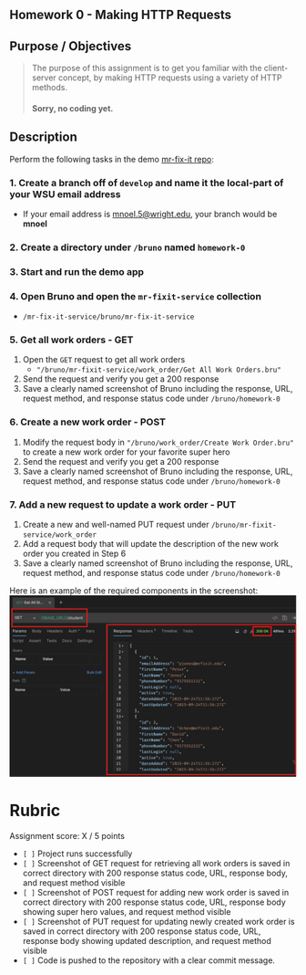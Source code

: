 ## Homework 0 - Making HTTP Requests

## Purpose / Objectives
> The purpose of this assignment is to get you familiar with the client-server concept, by making HTTP requests using a variety of HTTP methods.
> #### Sorry, no coding yet.

## Description

Perform the following tasks in the demo [mr-fix-it repo](https://github.com/WSU-kduncan/mr-fixit-service):

### 1. Create a branch off of `develop` and name it the local-part of your WSU email address
- If your email address is mnoel.5@wright.edu, your branch would be **mnoel**

### 2. Create a directory under `/bruno` named `homework-0`

### 3. Start and run the demo app

### 4. Open Bruno and open the `mr-fixit-service` collection
- `/mr-fix-it-service/bruno/mr-fix-it-service`

### 5. Get all work orders - GET
1. Open the `GET` request to get all work orders
    - `"/bruno/mr-fixit-service/work_order/Get All Work Orders.bru"`
2. Send the request and verify you get a 200 response
3. Save a clearly named screenshot of Bruno including the response, URL, request method, and response status code under `/bruno/homework-0`

### 6. Create a new work order - POST
1. Modify the request body in `"/bruno/work_order/Create Work Order.bru"` to create a new work order for your favorite super hero
2. Send the request and verify you get a 200 response
3. Save a clearly named screenshot of Bruno including the response, URL, request method, and response status code under `/bruno/homework-0`

### 7. Add a new request to update a work order - PUT
1. Create a new and well-named PUT request under `/bruno/mr-fixit-service/work_order`
2. Add a request body that will update the description of the new work order you created in Step 6
3. Save a clearly named screenshot of Bruno including the response, URL, request method, and response status code under `/bruno/homework-0`
    

Here is an example of the required components in the screenshot:
![homework-screenshot-example.png](assets/homework-screenshot-example.png)


# Rubric

Assignment score: X / 5 points

-   `[ ]` Project runs successfully
-   `[ ]` Screenshot of GET request for retrieving all work orders is saved in correct directory with 200 response status code, URL, response body, and request method visible
-   `[ ]` Screenshot of POST request for adding new work order is saved in correct directory with 200 response status code, URL, response body showing super hero values, and request method visible
-   `[ ]` Screenshot of PUT request for updating newly created work order is saved in correct directory with 200 response status code, URL, response body showing updated description, and request method visible
-   `[ ]` Code is pushed to the repository with a clear commit message.
